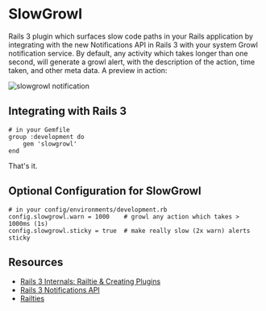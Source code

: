 SlowGrowl
=========

Rails 3 plugin which surfaces slow code paths in your Rails application by integrating with the new Notifications API in Rails 3 with your system Growl notification service. By default, any activity which takes longer than one second, will generate a growl alert, with the description of the action, time taken, and other meta data. A preview in action:

![slowgrowl notification](http://img.skitch.com/20100804-8w1wte8bad7tby418kmucs4hsm.png)

Integrating with Rails 3
------------------------

    # in your Gemfile
    group :development do
        gem 'slowgrowl'
    end

That's it.

Optional Configuration for SlowGrowl
------------------------------------

    # in your config/environments/development.rb
    config.slowgrowl.warn = 1000    # growl any action which takes > 1000ms (1s)
    config.slowgrowl.sticky = true  # make really slow (2x warn) alerts sticky

Resources
---------

 * [Rails 3 Internals: Railtie & Creating Plugins](http://www.igvita.com/2010/08/04/rails-3-internals-railtie-creating-plugins/)
 * [Rails 3 Notifications API](http://edgeapi.rubyonrails.org/classes/ActiveSupport/Notifications.html)
 * [Railties](http://edgeapi.rubyonrails.org/classes/Rails/Railtie.html)